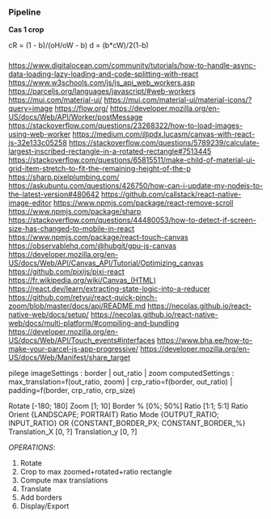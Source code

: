 ### Pipeline 

**Cas 1 crop**

cR = (1 - b)/(oH/oW - b)
d = (b*cW)/2(1-b)

### 

https://www.digitalocean.com/community/tutorials/how-to-handle-async-data-loading-lazy-loading-and-code-splitting-with-react
https://www.w3schools.com/js/js_api_web_workers.asp
https://parceljs.org/languages/javascript/#web-workers
https://mui.com/material-ui/
https://mui.com/material-ui/material-icons/?query=image
https://flow.org/
https://developer.mozilla.org/en-US/docs/Web/API/Worker/postMessage
https://stackoverflow.com/questions/23268322/how-to-load-images-using-web-worker
https://medium.com/@pdx.lucasm/canvas-with-react-js-32e133c05258
https://stackoverflow.com/questions/5789239/calculate-largest-inscribed-rectangle-in-a-rotated-rectangle#7513445
https://stackoverflow.com/questions/65815511/make-child-of-material-ui-grid-item-stretch-to-fit-the-remaining-height-of-the-p
https://sharp.pixelplumbing.com/
https://askubuntu.com/questions/426750/how-can-i-update-my-nodejs-to-the-latest-version#480642
https://github.com/callstack/react-native-image-editor
https://www.npmjs.com/package/react-remove-scroll
https://www.npmjs.com/package/sharp
https://stackoverflow.com/questions/44480053/how-to-detect-if-screen-size-has-changed-to-mobile-in-react
https://www.npmjs.com/package/react-touch-canvas
https://observablehq.com/@hubgit/gpu-js-canvas
https://developer.mozilla.org/en-US/docs/Web/API/Canvas_API/Tutorial/Optimizing_canvas
https://github.com/pixijs/pixi-react
https://fr.wikipedia.org/wiki/Canvas_(HTML)
https://react.dev/learn/extracting-state-logic-into-a-reducer
https://github.com/retyui/react-quick-pinch-zoom/blob/master/docs/api/README.md
https://necolas.github.io/react-native-web/docs/setup/
https://necolas.github.io/react-native-web/docs/multi-platform/#compiling-and-bundling
https://developer.mozilla.org/en-US/docs/Web/API/Touch_events#interfaces
https://www.bha.ee/how-to-make-your-parcel-js-app-progressive/
https://developer.mozilla.org/en-US/docs/Web/Manifest/share_target

pilege
imageSettings    : border | out_ratio | zoom
computedSettings : max_translation=f(out_ratio, zoom) | crp_ratio=f(border, out_ratio) | padding=f(border, crp_ratio, crp_size)


Rotate                  [-180; 180]
Zoom                    [1; 10]
Border %                [0%; 50%]
Ratio                   [1:1; 5:1]
Ratio Orient            {LANDSCAPE; PORTRAIT}
Ratio Mode              {OUTPUT_RATIO; INPUT_RATIO} OR {CONSTANT_BORDER_PX; CONSTANT_BORDER_%}
Translation_X           [0, ?]
Translation_y           [0, ?]

_OPERATIONS_:
1. Rotate
2. Crop to max zoomed+rotated+ratio rectangle
3. Compute max translations
4. Translate
5. Add borders
6. Display/Export

